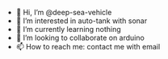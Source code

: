 - 👋 Hi, I’m @deep-sea-vehicle
- 👀 I’m interested in auto-tank with sonar
- 🌱 I’m currently learning nothing 
- 💞️ I’m looking to collaborate on arduino 
- 📫 How to reach me: contact me with email

<!---
deep-sea-vehicle/deep-sea-vehicle is a ✨ special ✨ repository because its `README.md` (this file) appears on your GitHub profile.
You can click the Preview link to take a look at your changes.
--->
